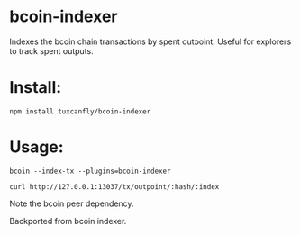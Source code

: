 bcoin-indexer
============

Indexes the bcoin chain transactions by spent outpoint. Useful for explorers to
track spent outputs.

Install:
========

    npm install tuxcanfly/bcoin-indexer

Usage:
======

    bcoin --index-tx --plugins=bcoin-indexer

    curl http://127.0.0.1:13037/tx/outpoint/:hash/:index

Note the bcoin peer dependency.

Backported from bcoin indexer.
